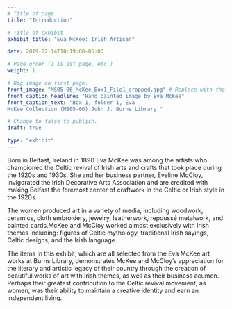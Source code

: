 ```yaml
---
# Title of page
title: "Introduction"

# Title of exhibit
exhibit_title: "Eva McKee: Irish Artisan"

date: 2019-02-14T10:19:08-05:00

# Page order (1 is 1st page, etc.)
weight: 1

# Big image on first page.
front_image: "MS05-06_McKee_Box1_File1_cropped.jpg" # Replace with the real image
front_caption_headline: "Hand painted image by Eva McKee"
front_caption_text: "Box 1, folder 1, Eva
McKee Collection (MS05-06) John J. Burns Library."

# Change to false to publish.
draft: true

type: "exhibit"
---
```


Born in Belfast, Ireland in 1890 Eva McKee was among the artists who championed the Celtic revival of Irish arts and crafts that took place during the 1920s and 1930s.  She and her business partner, Eveline McCloy, invigorated the Irish Decorative Arts Association and are credited with making Belfast the foremost center of craftwork in the Celtic or Irish style in the 1920s.

The women produced art in a variety of media, including woodwork, ceramics, cloth embroidery, jewelry, leatherwork, repoussé metalwork, and painted cards.McKee and McCloy worked almost exclusively with Irish themes including: figures of Celtic mythology, traditional Irish sayings, Celtic designs, and the Irish language.  

The items in this exhibit, which are all selected from the Eva McKee art works at Burns Library, demonstrates McKee and McCloy’s appreciation for the literary and artistic legacy of their country through the creation of beautiful works of art with Irish themes, as well as their business acumen. Perhaps their greatest contribution to the Celtic revival movement, as women, was their ability to maintain a creative identity and earn an independent living.
